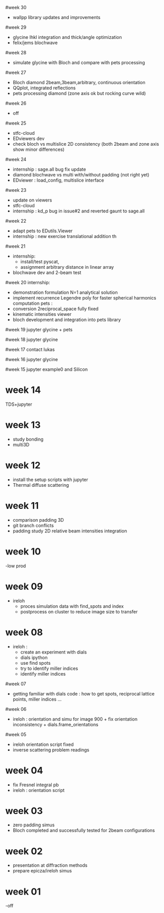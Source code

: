 #week 30
- wallpp library updates and improvements

#week 29
- glycine Ihkl integration and thick/angle optimization
- felix/jems blochwave

#week 28
- simulate glycine with Bloch and compare with pets processing

#week 27
- Bloch diamond 2beam,3beam,arbitrary, continuous orientation
- QQplot, integrated reflections
- pets processing diamond (zone axis ok but rocking curve wild)

#week 26
- off

#week 25
- stfc-cloud
- EDviewers dev
- check bloch vs multislice 2D consistency (both 2beam and zone axis show minor differences)

#week 24
- internship : sage.all bug fix update
- diamond blochwave vs multi with/without padding (not right yet)
- EDviewer : load_config, multislice interface

#week 23
- update on viewers
- stfc-cloud
- internship : kd_p bug in issue#2 and reverted gaunt to sage.all

#week 22
- adapt pets to EDutils.Viewer
- internship : new exercise translational addition th

#week 21
- internship:
   - install/test pyscat,
   - assignment arbitrary distance in linear array
- blochwave dev and 2-beam test

#week 20
internship:
  - demonstration formulation N=1 analytical solution
  - implement recurrence Legendre poly for faster spherical harmonics computation
pets :
  - conversion 2reciprocal_space fully fixed
  - kinematic intensities viewer
  - bloch development and integration into pets library

#week 19
jupyter glycine + pets

#week 18
jupyter glycine

#week 17
contact lukas

#week 16
jupyter glycine

#week 15
jupyter example0 and Silicon

# week 14
TDS+jupyter

# week 13
- study bonding
- multi3D

# week 12  
- install the setup scripts with jupyter
- Thermal diffuse scattering

# week 11
- comparison padding 3D
- git branch conflicts
- padding study 2D relative beam intensities integration

# week 10
-low prod

# week 09
- ireloh
  - proces simulation data with find_spots and index
  - postprocess on cluster to reduce image size to transfer

# week 08
- ireloh :
  - create an experiment with dials
  - dials ipython
  - use find spots
  - try to identify miller indices
  - identify miller indices

#week 07
- getting familiar with dials code : how to get spots, reciprocal lattice points, miller indices ...

#week 06
- ireloh : orientation and simu for image 900 + fix orientation inconsistency + dials.frame_orientations

#week 05
- ireloh orientation script fixed
- inverse scattering problem readings

# week 04
- fix Fresnel integral pb
- ireloh : orientation script

# week 03
- zero padding simus
- Bloch completed and successfully tested for 2beam configurations

# week 02
- presentation at diffraction methods
- prepare epicza/ireloh simus

# week 01
-off
